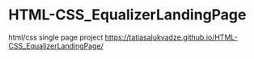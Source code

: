# HTML-CSS_EqualizerLandingPage
html/css single page project
https://tatiasalukvadze.github.io/HTML-CSS_EqualizerLandingPage/
